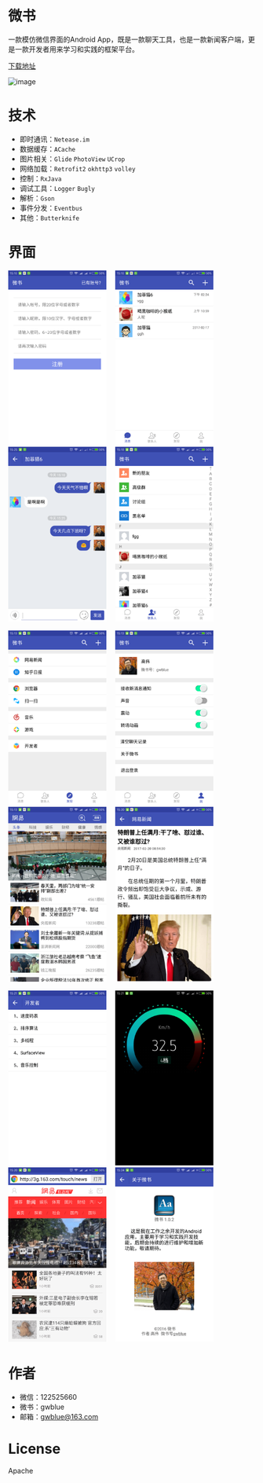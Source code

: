 # 微书

一款模仿微信界面的Android App，既是一款聊天工具，也是一款新闻客户端，更是一款开发者用来学习和实践的框架平台。

[下载地址](https://www.pgyer.com/weishu2)


![image](https://static.pgyer.com/app/qrcode/weishu2)

# 技术
- 即时通讯：`Netease.im`
- 数据缓存：`ACache`
- 图片相关：`Glide` `PhotoView` `UCrop`
- 网络加载：`Retrofit2` `okhttp3` `volley`
- 控制：`RxJava`
- 调试工具：`Logger` `Bugly`
- 解析：`Gson`
- 事件分发：`Eventbus`
- 其他：`Butterknife`

# 界面
<img src="weishu/png/register.png" width = 200>　
<img src="weishu/png/home1.png" width = 200>　
<img src="weishu/png/message.png" width = 200>　
<img src="weishu/png/home2.png" width = 200>


<img src="weishu/png/home3.png" width = 200>　
<img src="weishu/png/home4.png" width = 200>　
<img src="weishu/png/netease_news.png" width = 200>　
<img src="weishu/png/netease_detail.png" width = 200>


<img src="weishu/png/developer.png" width = 200>　
<img src="weishu/png/speed.png" width = 200>　
<img src="weishu/png/browser.png" width = 200>　
<img src="weishu/png/about.png" width = 200>

# 作者
- 微信：122525660
- 微书：gwblue
- 邮箱：gwblue@163.com

# License
Apache